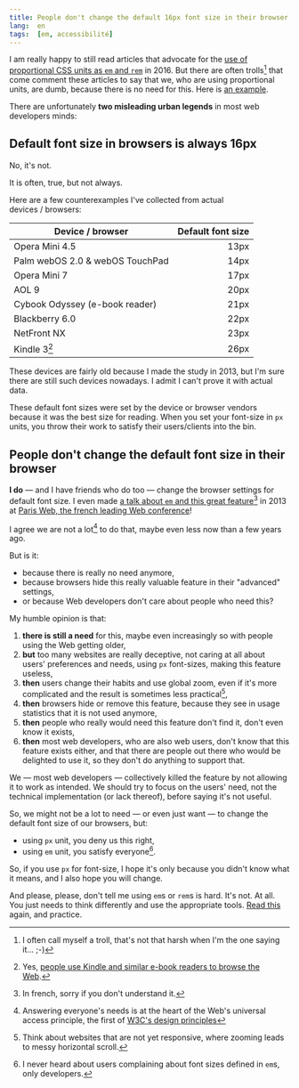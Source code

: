 ```yaml
---
title: People don't change the default 16px font size in their browser
lang:  en
tags:  [em, accessibilité]
---
```


I am really happy to still read articles that advocate for the [use of proportional CSS units as `em` and `rem`](http://zellwk.com/blog/rem-vs-em/) in 2016. But there are often trolls[^troll] that come comment these articles to say that we, who are using proportional units, are dumb, because there is no need for this. Here is [an example](http://zellwk.com/blog/rem-vs-em/#comment-2547145640).

[^troll]: I often call myself a troll, that's not that harsh when I'm the one saying it… ;-)

There are unfortunately **two misleading urban legends** in most web developers minds:
 
## Default font size in browsers is always 16px

No, it's not.

It is often, true, but not always.

Here are a few counterexamples I've collected from actual devices / browsers:

| Device / browser                | Default font size |
|---------------------------------|------------------:|
| Opera Mini 4.5                  |              13px |
| Palm webOS 2.0 & webOS TouchPad |              14px |
| Opera Mini 7                    |              17px |
| AOL 9                           |              20px |
| Cybook Odyssey (e-book reader)  |              21px |
| Blackberry 6.0                  |              22px |
| NetFront NX                     |              23px |
| Kindle 3[^kindle]               |              26px |

[^kindle]: Yes, [people use Kindle and similar e-book readers to browse the Web](https://www.google.fr/search?q=kindle+web+font+size).

These devices are fairly old because I made the study in 2013, but I'm sure there are still such devices nowadays. I admit I can't prove it with actual data.

These default font sizes were set by the device or browser vendors because it was the best size for reading. When you set your font-size in `px` units, you throw their work to satisfy their users/clients into the bin.

## People don't change the default font size in their browser

**I do** — and I have friends who do too — change the browser settings for default font size. I even made [a talk about `em` and this great feature](http://lanyrd.com/2013/parisweb/sckdfg/)[^french] in 2013 at [Paris Web, the french leading Web conference](http://www.paris-web.fr/)!

[^french]: In french, sorry if you don't understand it.

<script async class="speakerdeck-embed" data-slide="10" data-id="e7c0142013ec01312783065ca157100a" data-ratio="1.33333333333333" src="//speakerdeck.com/assets/embed.js"></script>

I agree we are not a lot[^everyone] to do that, maybe even less now than a few years ago.

[^everyone]: Answering everyone's needs is at the heart of the Web's universal access principle, the first of [W3C's design principles](https://www.w3.org/Consortium/mission#principles)

But is it:

- because there is really no need anymore,
- because browsers hide this really valuable feature in their "advanced" settings,
- or because Web developers don't care about people who need this?

My humble opinion is that:

1. **there is still a need** for this, maybe even increasingly so with people using the Web getting older,
2. **but** too many websites are really deceptive, not caring at all about users' preferences and needs, using `px` font-sizes, making this feature useless,
3. **then** users change their habits and use global zoom, even if it's more complicated and the result is sometimes less practical[^scroll],
4. **then** browsers hide or remove this feature, because they see in usage statistics that it is not used anymore,
5. **then** people who really would need this feature don't find it, don't even know it exists,
6. **then** most web developers, who are also web users, don't know that this feature exists either, and that there are people out there who would be delighted to use it, so they don't do anything to support that.

[^scroll]: Think about websites that are not yet responsive, where zooming leads to messy horizontal scroll.

We — most web developers — collectively killed the feature by not allowing it to work as intended. We should try to focus on the users' need, not the technical implementation (or lack thereof), before saying it's not useful.

So, we might not be a lot to need — or even just want — to change the default font size of our browsers, but:

- using `px` unit, you deny us this right,
- using `em` unit, you satisfy everyone[^usersagainstem].

[^usersagainstem]: I never heard about users complaining about font sizes defined in `em`s, only developers.

So, if you use `px` for font-size, I hope it's only because you didn't know what it means, and I also hope you will change.

And please, please, don't tell me using `em`s or `rem`s is hard. It's not. At all. You just needs to think differently and use the appropriate tools. [Read this](http://zellwk.com/blog/rem-vs-em/) again, and practice.
